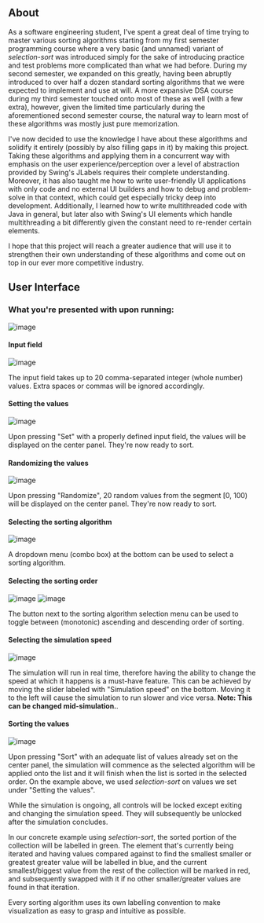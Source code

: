 ## About
As a software engineering student, I've spent a great deal of time trying to master various sorting algorithms starting from my first semester programming course where a very basic (and unnamed) variant of *selection-sort* was introduced simply for the sake of introducing practice and test problems more complicated than what we had before. During my second semester, we expanded on this greatly, having been abruptly introduced to over half a dozen standard sorting algorithms that we were expected to implement and use at will. A more expansive DSA course during my third semester touched onto most of these as well (with a few extra), however, given the limited time particularly during the aforementioned second semester course, the natural way to learn most of these algorithms was mostly just pure memorization.

I've now decided to use the knowledge I have about these algorithms and solidify it entirely (possibly by also filling gaps in it) by making this project. Taking these algorithms and applying them in a concurrent way with emphasis on the user experience/perception over a level of abstraction provided by Swing's JLabels requires their complete understanding. Moreover, it has also taught me how to write user-friendly UI applications with only code and no external UI builders and how to debug and problem-solve in that context, which could get especially tricky deep into development. Additionally, I learned how to write multithreaded code with Java in general, but later also with Swing's UI elements which handle multithreading a bit differently given the constant need to re-render certain elements.

I hope that this project will reach a greater audience that will use it to strengthen their own understanding of these algorithms and come out on top in our ever more competitive industry.

## User Interface

### What you're presented with upon running:
![image](https://github.com/user-attachments/assets/f8f0ec74-0c8c-408f-a244-dc9e2ba5583d)

#### Input field
![image](https://github.com/user-attachments/assets/1b40c3a2-1f97-4e31-81db-bad92e14e59c)

The input field takes up to 20 comma-separated integer (whole number) values. Extra spaces or commas will be ignored accordingly.

#### Setting the values
![image](https://github.com/user-attachments/assets/e6a6dcc2-316d-42b8-ac25-82f5215dcb65)

Upon pressing "Set" with a properly defined input field, the values will be displayed on the center panel. They're now ready to sort.

#### Randomizing the values
![image](https://github.com/user-attachments/assets/46e80b18-2c4a-4ef3-9e3b-4140adbe75c3)

Upon pressing "Randomize", 20 random values from the segment [0, 100) will be displayed on the center panel. They're now ready to sort.

#### Selecting the sorting algorithm
![image](https://github.com/user-attachments/assets/9fb59cfd-e47c-4f1b-ae4b-07d1ded58e89)

A dropdown menu (combo box) at the bottom can be used to select a sorting algorithm.

#### Selecting the sorting order
![image](https://github.com/user-attachments/assets/17570e02-172e-4c0b-b928-194dee05146a)
![image](https://github.com/user-attachments/assets/3b09dcfd-df31-4d1d-a98d-a9fbda36c95d)

The button next to the sorting algorithm selection menu can be used to toggle between (monotonic) ascending and descending order of sorting.

#### Selecting the simulation speed
![image](https://github.com/user-attachments/assets/9907fa82-7466-4bb1-a240-989ae976460a)

The simulation will run in real time, therefore having the ability to change the speed at which it happens is a must-have feature. This can be achieved by moving the slider labeled with "Simulation speed" on the bottom. Moving it to the left will cause the simulation to run slower and vice versa. **Note: This can be changed mid-simulation.**.

#### Sorting the values
![image](https://github.com/user-attachments/assets/8475fac5-2da5-4da8-9fb6-3e7625606474)

Upon pressing "Sort" with an adequate list of values already set on the center panel, the simulation will commence as the selected algorithm will be applied onto the list and it will finish when the list is sorted in the selected order. On the example above, we used *selection-sort* on values we set under "Setting the values". 

While the simulation is ongoing, all controls will be locked except exiting and changing the simulation speed. They will subsequently be unlocked after the simulation concludes.

In our concrete example using *selection-sort*, the sorted portion of the collection will be labelled in green. The element that's currently being iterated and having values compared against to find the smallest smaller or greatest greater value will be labelled in blue, and the current smallest/biggest value from the rest of the collection will be marked in red, and subsequently swapped with it if no other smaller/greater values are found in that iteration.

Every sorting algorithm uses its own labelling convention to make visualization as easy to grasp and intuitive as possible.

